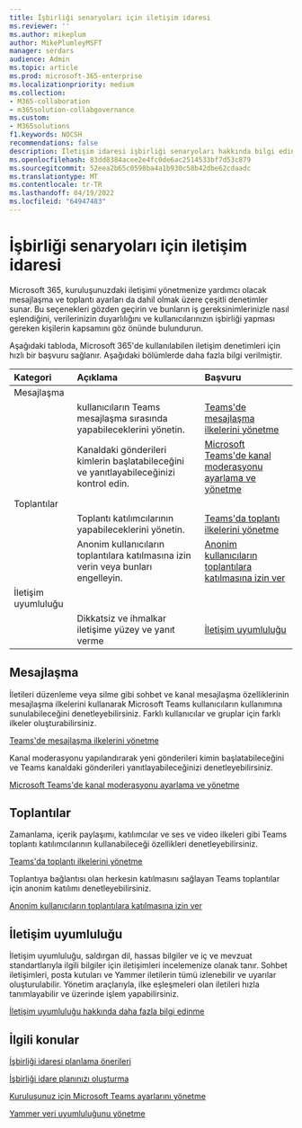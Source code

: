 ```yaml
---
title: İşbirliği senaryoları için iletişim idaresi
ms.reviewer: ''
ms.author: mikeplum
author: MikePlumleyMSFT
manager: serdars
audience: Admin
ms.topic: article
ms.prod: microsoft-365-enterprise
ms.localizationpriority: medium
ms.collection:
- M365-collaboration
- m365solution-collabgovernance
ms.custom:
- M365solutions
f1.keywords: NOCSH
recommendations: false
description: İletişim idaresi işbirliği senaryoları hakkında bilgi edinin.
ms.openlocfilehash: 83dd8384acee2e4fc0de6ac2514533bf7d53c879
ms.sourcegitcommit: 52eea2b65c0598ba4a1b930c58b42dbe62cdaadc
ms.translationtype: MT
ms.contentlocale: tr-TR
ms.lasthandoff: 04/19/2022
ms.locfileid: "64947483"
---
```

# <a name="communications-governance-for-collaboration-scenarios"></a>İşbirliği senaryoları için iletişim idaresi

Microsoft 365, kuruluşunuzdaki iletişimi yönetmenize yardımcı olacak mesajlaşma ve toplantı ayarları da dahil olmak üzere çeşitli denetimler sunar. Bu seçenekleri gözden geçirin ve bunların iş gereksinimlerinizle nasıl eşlendiğini, verilerinizin duyarlılığını ve kullanıcılarınızın işbirliği yapması gereken kişilerin kapsamını göz önünde bulundurun.

Aşağıdaki tabloda, Microsoft 365'de kullanılabilen iletişim denetimleri için hızlı bir başvuru sağlanır. Aşağıdaki bölümlerde daha fazla bilgi verilmiştir.

|Kategori|Açıklama|Başvuru|
|:-------|:----------|:--------|
|Mesajlaşma|||
||kullanıcıların Teams mesajlaşma sırasında yapabileceklerini yönetin.|[Teams'de mesajlaşma ilkelerini yönetme](/microsoftteams/messaging-policies-in-teams)|
||Kanaldaki gönderileri kimlerin başlatabileceğini ve yanıtlayabileceğinizi kontrol edin.|[Microsoft Teams'de kanal moderasyonu ayarlama ve yönetme](/microsoftteams/manage-channel-moderation-in-teams)|
|Toplantılar|||
||Toplantı katılımcılarının yapabileceklerini yönetin.|[Teams'da toplantı ilkelerini yönetme](/microsoftteams/meeting-policies-in-teams)|
||Anonim kullanıcıların toplantılara katılmasına izin verin veya bunları engelleyin.|[Anonim kullanıcıların toplantılara katılmasına izin ver](/microsoftteams/meeting-settings-in-teams#allow-anonymous-users-to-join-meetings)|
|İletişim uyumluluğu|||
||Dikkatsiz ve ihmalkar iletişime yüzey ve yanıt verme|[İletişim uyumluluğu](../compliance/communication-compliance.md)|

## <a name="messaging"></a>Mesajlaşma

İletileri düzenleme veya silme gibi sohbet ve kanal mesajlaşma özelliklerinin mesajlaşma ilkelerini kullanarak Microsoft Teams kullanıcıların kullanımına sunulabileceğini denetleyebilirsiniz. Farklı kullanıcılar ve gruplar için farklı ilkeler oluşturabilirsiniz.

[Teams'de mesajlaşma ilkelerini yönetme](/microsoftteams/messaging-policies-in-teams)

Kanal moderasyonu yapılandırarak yeni gönderileri kimin başlatabileceğini ve Teams kanaldaki gönderileri yanıtlayabileceğinizi denetleyebilirsiniz.

[Microsoft Teams'de kanal moderasyonu ayarlama ve yönetme](/microsoftteams/manage-channel-moderation-in-teams)

## <a name="meetings"></a>Toplantılar

Zamanlama, içerik paylaşımı, katılımcılar ve ses ve video ilkeleri gibi Teams toplantı katılımcılarının kullanabileceği özellikleri denetleyebilirsiniz.

[Teams'da toplantı ilkelerini yönetme](/microsoftteams/meeting-policies-in-teams)

Toplantıya bağlantısı olan herkesin katılmasını sağlayan Teams toplantılar için anonim katılımı denetleyebilirsiniz.

[Anonim kullanıcıların toplantılara katılmasına izin ver](/microsoftteams/meeting-settings-in-teams#allow-anonymous-users-to-join-meetings)


## <a name="communication-compliance"></a>İletişim uyumluluğu

İletişim uyumluluğu, saldırgan dil, hassas bilgiler ve iç ve mevzuat standartlarıyla ilgili bilgiler için iletişimleri incelemenize olanak tanır. Sohbet iletişimleri, posta kutuları ve Yammer iletilerin tümü izlenebilir ve uyarılar oluşturulabilir. Yönetim araçlarıyla, ilke eşleşmeleri olan iletileri hızla tanımlayabilir ve üzerinde işlem yapabilirsiniz.

[İletişim uyumluluğu hakkında daha fazla bilgi edinme](../compliance/communication-compliance.md)

## <a name="related-topics"></a>İlgili konular

[İşbirliği idaresi planlama önerileri](collaboration-governance-overview.md#collaboration-governance-planning-recommendations)

[İşbirliği idare planınızı oluşturma](collaboration-governance-first.md)

[Kuruluşunuz için Microsoft Teams ayarlarını yönetme](/microsoftteams/enable-features-office-365)

[Yammer veri uyumluluğunu yönetme](/yammer/manage-security-and-compliance/manage-data-compliance)